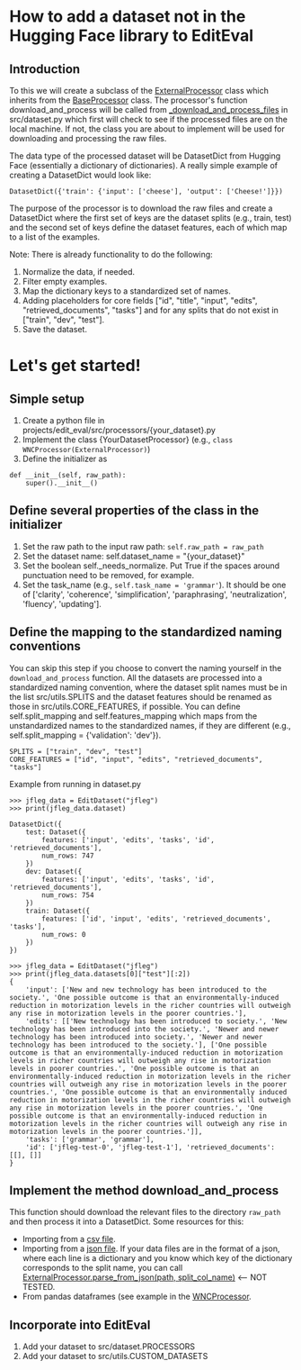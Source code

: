 # How to add a dataset not in the Hugging Face library to EditEval

## Introduction
To this we will create a subclass of the [ExternalProcessor](https://github.com/fairinternal/side/blob/b322bc1/projects/edit_eval/src/base_processor.py#L116) class which inherits from the [BaseProcessor](https://github.com/fairinternal/side/blob/b322bc1/projects/edit_eval/src/base_processor.py#L10) class. The processor's function download_and_process will be called from [_download_and_process_files](https://github.com/fairinternal/side/blob/b322bc1/projects/edit_eval/src/dataset.py#L80) in src/dataset.py which first will check to see if the processed files are on the local machine. If not, the class you are about to implement will be used for downloading and processing the raw files.

The data type of the processed dataset will be DatasetDict from Hugging Face (essentially a dictionary of dictionaries). A really simple example of creating a DatasetDict would look like:
```
DatasetDict({'train': {'input': ['cheese'], 'output': ['Cheese!']}})
```

The purpose of the processor is to download the raw files and create a DatasetDict where the first set of keys are the dataset splits (e.g., train, test) and the second set of keys define the dataset features, each of which map to a list of the examples. 

Note: There is already functionality to do the following:
1. Normalize the data, if needed. 
2. Filter empty examples.
3. Map the dictionary keys to a standardized set of names.
4. Adding placeholders for core fields ["id", "title", "input", "edits", "retrieved_documents", "tasks"] and for any splits that do not exist in ["train", "dev", "test"].
5. Save the dataset.

# Let's get started!

## Simple setup
1. Create a python file in projects/edit_eval/src/processors/{your_dataset}.py
2. Implement the class {YourDatasetProcessor} (e.g., `class WNCProcessor(ExternalProcessor)`)
3. Define the initializer as
```
def __init__(self, raw_path):
    super().__init__()
```

## Define several properties of the class in the initializer

1. Set the raw path to the input raw path: `self.raw_path = raw_path`
2. Set the dataset name: self.dataset_name = "{your_dataset}"
3. Set the boolean self._needs_normalize. Put True if the spaces around punctuation need to be removed, for example.
4. Set the task_name (e.g., `self.task_name = 'grammar'`). It should be one of ['clarity', 'coherence', 'simplification', 'paraphrasing', 'neutralization', 'fluency', 'updating'].

## Define the mapping to the standardized naming conventions
You can skip this step if you choose to convert the naming yourself in the `download_and_process` function. All the datasets are processed into a standardized naming convention, where the dataset split names must be in the list src/utils.SPLITS and the dataset features should be renamed as those in src/utils.CORE_FEATURES, if possible. You can define self.split_mapping and self.features_mapping which maps from the unstandardized names to the standardized names, if they are different (e.g., self.split_mapping = {'validation': 'dev'}).

```
SPLITS = ["train", "dev", "test"]
CORE_FEATURES = ["id", "input", "edits", "retrieved_documents", "tasks"]
```

Example from running in dataset.py

```
>>> jfleg_data = EditDataset("jfleg")
>>> print(jfleg_data.dataset)

DatasetDict({
    test: Dataset({
        features: ['input', 'edits', 'tasks', 'id', 'retrieved_documents'],
        num_rows: 747
    })
    dev: Dataset({
        features: ['input', 'edits', 'tasks', 'id', 'retrieved_documents'],
        num_rows: 754
    })
    train: Dataset({
        features: ['id', 'input', 'edits', 'retrieved_documents', 'tasks'],
        num_rows: 0
    })
})
```

```
>>> jfleg_data = EditDataset("jfleg")
>>> print(jfleg_data.datasets[0]["test"][:2])
{
    'input': ['New and new technology has been introduced to the society.', 'One possible outcome is that an environmentally-induced reduction in motorization levels in the richer countries will outweigh any rise in motorization levels in the poorer countries.'], 
    'edits': [['New technology has been introduced to society.', 'New technology has been introduced into the society.', 'Newer and newer technology has been introduced into society.', 'Newer and newer technology has been introduced to the society.'], ['One possible outcome is that an environmentally-induced reduction in motorization levels in richer countries will outweigh any rise in motorization levels in poorer countries.', 'One possible outcome is that an environmentally-induced reduction in motorization levels in the richer countries will outweigh any rise in motorization levels in the poorer countries.', 'One possible outcome is that an environmentally induced reduction in motorization levels in the richer countries will outweigh any rise in motorization levels in the poorer countries.', 'One possible outcome is that an environmentally-induced reduction in motorization levels in the richer countries will outweigh any rise in motorization levels in the poorer countries.']], 
    'tasks': ['grammar', 'grammar'], 
    'id': ['jfleg-test-0', 'jfleg-test-1'], 'retrieved_documents': [[], []]
}
```

## Implement the method download_and_process 

This function should download the relevant files to the directory `raw_path` and then process it into a DatasetDict. Some resources for this:

- Importing from a [csv file](https://huggingface.co/docs/datasets/v1.12.0/_modules/datasets/dataset_dict.html#DatasetDict.from_csv).
- Importing from a [json file](https://huggingface.co/docs/datasets/v1.12.0/_modules/datasets/dataset_dict.html#DatasetDict.from_json). If your data files are in the format of a json, where each line is a dictionary and you know which key of the dictionary corresponds to the split name, you can call [ExternalProcessor.parse_from_json(path, split_col_name)](https://github.com/fairinternal/side/blob/b322bc1/projects/edit_eval/src/base_processor.py#L121) <-- NOT TESTED.
- From pandas dataframes (see example in the [WNCProcessor](https://github.com/fairinternal/side/blob/b322bc1/projects/edit_eval/src/processors/wnc.py#L41).

## Incorporate into EditEval
1. Add your dataset to src/dataset.PROCESSORS
2. Add your dataset to src/utils.CUSTOM_DATASETS
